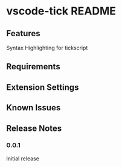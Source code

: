 # vscode-tick README


## Features

Syntax Highlighting for tickscript

## Requirements

## Extension Settings

## Known Issues

## Release Notes

### 0.0.1

Initial release

